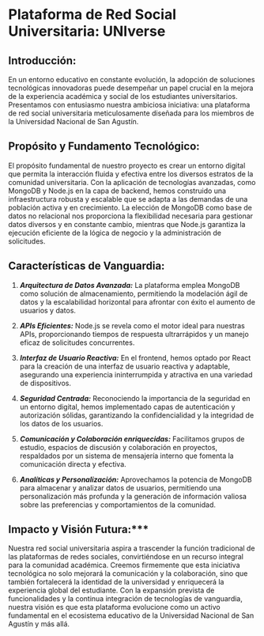 # Plataforma de Red Social Universitaria: UNIverse

## Introducción:
En un entorno educativo en constante evolución, la adopción de soluciones tecnológicas innovadoras puede desempeñar un papel crucial en la mejora de la experiencia académica y social de los estudiantes universitarios. Presentamos con entusiasmo nuestra ambiciosa iniciativa: una plataforma de red social universitaria meticulosamente diseñada para los miembros de la Universidad Nacional de San Agustín. 

## Propósito y Fundamento Tecnológico:
El propósito fundamental de nuestro proyecto es crear un entorno digital que permita la interacción fluida y efectiva entre los diversos estratos de la comunidad universitaria. Con la aplicación de tecnologías avanzadas, como MongoDB y Node.js en la capa de backend, hemos construido una infraestructura robusta y escalable que se adapta a las demandas de una población activa y en crecimiento. La elección de MongoDB como base de datos no relacional nos proporciona la flexibilidad necesaria para gestionar datos diversos y en constante cambio, mientras que Node.js garantiza la ejecución eficiente de la lógica de negocio y la administración de solicitudes.

## Características de Vanguardia:
1. ***Arquitectura de Datos Avanzada:*** La plataforma emplea MongoDB como solución de almacenamiento, permitiendo la modelación ágil de datos y la escalabilidad horizontal para afrontar con éxito el aumento de usuarios y datos.

2. ***APIs Eficientes:*** Node.js se revela como el motor ideal para nuestras APIs, proporcionando tiempos de respuesta ultrarrápidos y un manejo eficaz de solicitudes concurrentes.

3. ***Interfaz de Usuario Reactiva:*** En el frontend, hemos optado por React para la creación de una interfaz de usuario reactiva y adaptable, asegurando una experiencia ininterrumpida y atractiva en una variedad de dispositivos.

4. ***Seguridad Centrada:*** Reconociendo la importancia de la seguridad en un entorno digital, hemos implementado capas de autenticación y autorización sólidas, garantizando la confidencialidad y la integridad de los datos de los usuarios.

5. ***Comunicación y Colaboración enriquecidas:*** Facilitamos grupos de estudio, espacios de discusión y colaboración en proyectos, respaldados por un sistema de mensajería interno que fomenta la comunicación directa y efectiva.

6. ***Analíticas y Personalización:*** Aprovechamos la potencia de MongoDB para almacenar y analizar datos de usuarios, permitiendo una personalización más profunda y la generación de información valiosa sobre las preferencias y comportamientos de la comunidad.

## Impacto y Visión Futura:***
Nuestra red social universitaria aspira a trascender la función tradicional de las plataformas de redes sociales, convirtiéndose en un recurso integral para la comunidad académica. Creemos firmemente que esta iniciativa tecnológica no solo mejorará la comunicación y la colaboración, sino que también fortalecerá la identidad de la universidad y enriquecerá la experiencia global del estudiante. Con la expansión prevista de funcionalidades y la continua integración de tecnologías de vanguardia, nuestra visión es que esta plataforma evolucione como un activo fundamental en el ecosistema educativo de la Universidad Nacional de San Agustín y más allá.
